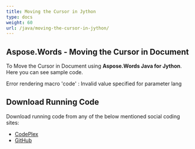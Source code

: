 ```yaml
---
title: Moving the Cursor in Jython
type: docs
weight: 60
url: /java/moving-the-cursor-in-jython/
---
```


## **Aspose.Words - Moving the Cursor in Document**

To Move the Cursor in Document using **Aspose.Words Java for Jython**. Here you can see sample code.

Error rendering macro 'code' : Invalid value specified for parameter lang

## **Download Running Code**

Download running code from any of the below mentioned social coding sites:

- [CodePlex](https://asposewordsjavajython.codeplex.com/releases/view/619260)
- [GitHub](https://github.com/aspose-words/Aspose.Words-for-Java/releases/tag/Aspose.Words_Java_for_Jython-v1.0.0)
